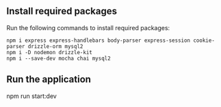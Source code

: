 ## Install required packages
Run the following commands to install required packages:
```
npm i express express-handlebars body-parser express-session cookie-parser drizzle-orm mysql2
npm i -D nodemon drizzle-kit
npm i --save-dev mocha chai mysql2
```
## Run the application


npm run start:dev

